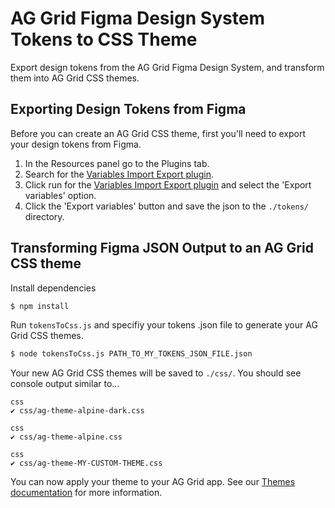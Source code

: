 # AG Grid Figma Design System Tokens to CSS Theme

Export design tokens from the AG Grid Figma Design System, and transform them into AG Grid CSS themes. 


## Exporting Design Tokens from Figma

Before you can create an AG Grid CSS theme, first you'll need to export your design tokens from Figma.

1. In the Resources panel go to the Plugins tab. 
2. Search for the [Variables Import Export plugin](https://www.figma.com/community/plugin/1254848311152928301).
3. Click run for the [Variables Import Export plugin](https://www.figma.com/community/plugin/1254848311152928301) and select the 'Export variables' option. 
4. Click the 'Export variables' button and save the json to the `./tokens/` directory.


## Transforming Figma JSON Output to an AG Grid CSS theme 

Install dependencies

```sh
$ npm install
```

Run `tokensToCss.js` and specifiy your tokens .json file to generate your AG Grid CSS themes.

```sh
$ node tokensToCss.js PATH_TO_MY_TOKENS_JSON_FILE.json
```


Your new AG Grid CSS themes will be saved to `./css/`. You should see console output similar to... 

```
css
✔︎ css/ag-theme-alpine-dark.css

css
✔︎ css/ag-theme-alpine.css

css
✔︎ css/ag-theme-MY-CUSTOM-THEME.css
```


You can now apply your theme to your AG Grid app. See our [Themes documentation](https://ag-grid.com/javascript-data-grid/themes/) for more information. 
